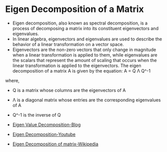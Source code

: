 # Eigen Decomposition of a Matrix

- Eigen decomposition, also known as spectral decomposition, is a process of decomposing a matrix into its constituent eigenvectors and eigenvalues.
- In linear algebra, eigenvectors and eigenvalues are used to describe the behavior of a linear transformation on a vector space. 
- Eigenvectors are the non-zero vectors that only change in magnitude when a linear transformation is applied to them, while eigenvalues are the scalars that represent the amount of scaling that occurs when the linear transformation is applied to the eigenvectors.
The eigen decomposition of a matrix A is given by the equation:
         A = Q Λ Q^-1

where,
  
 - Q is a matrix whose columns are the eigenvectors of A
 - Λ is a diagonal matrix whose entries are the corresponding eigenvalues of A
 - Q^-1 is the inverse of Q


- [Eigen Value Decomposition-Blog](https://sakshihmss.medium.com/eigen-value-decomposition-9d31f17a70fc)
- [Eigen Decomposition-Youtube](https://www.youtube.com/watch?v=KTKAp9Q3yWg)
- [Eigen Decomposition of matrix-Wikipedia](https://en.wikipedia.org/wiki/Eigendecomposition_of_a_matrix#:~:text=In%20linear%20algebra%2C%20eigendecomposition%20is,be%20factorized%20in%20this%20way.)



